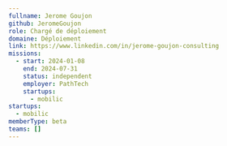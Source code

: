 ```yaml
---
fullname: Jerome Goujon
github: JeromeGoujon
role: Chargé de déploiement
domaine: Déploiement
link: https://www.linkedin.com/in/jerome-goujon-consulting
missions:
  - start: 2024-01-08
    end: 2024-07-31
    status: independent
    employer: PathTech
    startups:
      - mobilic
startups:
  - mobilic
memberType: beta
teams: []
---
```

